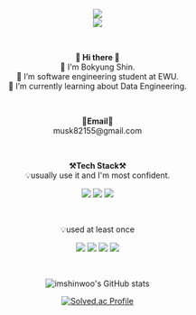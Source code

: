 <p align = "center">
  <img src="https://capsule-render.vercel.app/api?type=waving&color=gradient&height=300&section=header&text=ShinBobo&fontSize=70" /><br>
  <a href="https://velog.io/@takeon/posts" target="_blank"><img src = "https://img.shields.io/badge/Velog-20C997?logo=velog&logoColor=white"></a>
</p><br>


<p align="center">
  <Strong>👋 Hi there 👋</Strong><br>
  🧦 I'm Bokyung Shin.<br>
  🔭 I’m software engineering student at EWU.<br>
  🌱 I’m currently learning about Data Engineering.
</p><br>


<p align="center">
  <Strong>📧Email📧</Strong><br>
  musk82155@gmail.com<br>
</p><br>


<p align="center">
    <Strong>⚒️Tech Stack⚒️</Strong><br>
    💡usually use it and I'm most confident.
</p>
<p align="center" display="inline-block">
  <img src="https://img.shields.io/badge/Python-3776AB?style=for-the-badge&logo=Python&logoColor=white">
  <img src="https://img.shields.io/badge/Java-ED8B00?style=for-the-badge&logo=openjdk&logoColor=white">
  <img src="https://img.shields.io/badge/MySQL-00000F?style=for-the-badge&logo=mysql&logoColor=white">
</p><br>


<p align="center">
    💡used at least once
</p>
<p align="center" display="inline-block">
  <img src="https://img.shields.io/badge/AWS-232F3E?style=for-the-badge&logo=Amazon AWS&logoColor=white">
  <img src="https://img.shields.io/badge/html-E34F26?style=for-the-badge&logo=html5&logoColor=white">
  <img src="https://img.shields.io/badge/Node.js-339933?style=for-the-badge&logo=Node.js&logoColor=black">
  <img src="https://img.shields.io/badge/C-A8B9CC?style=for-the-badge&logo=C&logoColor=white">
</p><br>

<div align="center">
  
  ![imshinwoo's GitHub stats](https://github-readme-stats.vercel.app/api?username=imshinwoo)
</div>

<div align="center">

  [![Solved.ac Profile](http://mazassumnida.wtf/api/generate_badge?boj=musk82155)](https://solved.ac/musk82155)
</div>
